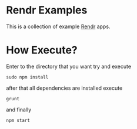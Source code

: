 Rendr Examples
==============

This is a collection of example [Rendr](https://github.com/rendrjs/rendr) apps.

How Execute?
==============
Enter to the directory that you want try and execute

`sudo npm install`

after that all dependencies are installed execute

`grunt`

and finally

`npm start`
